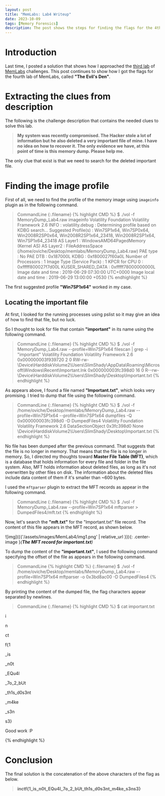 ```yaml
---
layout: post
title: "MemLabs: Lab4 Writeup"
date: 2023-10-09
tags: [Memory Forensics] 
description: The post shows the steps for finding the flags for the 4th challenge of MemLabs.
---
```


# Introduction

Last time, I posted a solution that shows how I approached the [third lab]([https://oviche.github.io/2023/10/MemLabs3/](https://oviche.github.io/2023/10/MemLabs3/)](https://oviche.github.io/2023/10/MemLabs3/)) of [MemLabs](https://github.com/stuxnet999/MemLabs/tree/master) challenges. This post continues to show how I got the flags for the fourth lab of MemLabs, called **"The Evil's Den"**.

# Extracting the clues from description

The following is the challenge description that contains the needed clues to solve this lab.
> **My system was recently compromised. The Hacker stole a lot of information but he also deleted a very important file of mine. I have no idea on how to recover it. The only evidence we have, at this point of time is this memory dump. Please help me.**

The only clue that exist is that we need to search for the deleted important file.

# Finding the image profile

First of all, we need to find the profile of the memory image using `imageinfo` plugin as in the following command.

> CommandLine 
{:.filename}
{% highlight CMD %}
$ ./vol -f MemoryDump_Lab4.raw imageinfo
Volatility Foundation Volatility Framework 2.6
INFO    : volatility.debug    : Determining profile based on KDBG search...
          Suggested Profile(s) : Win7SP1x64, Win7SP0x64, Win2008R2SP0x64, Win2008R2SP1x64_23418, Win2008R2SP1x64, Win7SP1x64_23418
                     AS Layer1 : WindowsAMD64PagedMemory (Kernel AS)
                     AS Layer2 : FileAddressSpace (/home/oviche/Desktop/memlabs/MemoryDump_Lab4.raw)
                      PAE type : No PAE
                           DTB : 0x187000L
                          KDBG : 0xf800027f60a0L
          Number of Processors : 1
     Image Type (Service Pack) : 1
                KPCR for CPU 0 : 0xfffff800027f7d00L
             KUSER_SHARED_DATA : 0xfffff78000000000L
           Image date and time : 2019-06-29 07:30:00 UTC+0000
     Image local date and time : 2019-06-29 13:00:00 +0530
{% endhighlight %}

The first suggested profile **"Win7SP1x64"** worked in my case.

## Locating the important file

At first, I looked for the running processes using pslist so it may give an idea of how to find that file, but no luck.

So I thought to look for file that contain **"important"** in its name using the following command.
> CommandLine 
{:.filename}
{% highlight CMD %}
$ ./vol -f MemoryDump_Lab4.raw --profile=Win7SP1x64 filescan | grep -i "important"
Volatility Foundation Volatility Framework 2.6
0x000000003f939720      2      0 RW-rw- \Device\HarddiskVolume2\Users\SlimShady\AppData\Roaming\Microsoft\Windows\Recent\Important.lnk
0x000000003fc398d0     16      0 R--rw- \Device\HarddiskVolume2\Users\SlimShady\Desktop\Important.txt
{% endhighlight %}

As appears above, I found a file named **"Important.txt"**, which looks very promising. I tried to dump that file using the following command.
> CommandLine 
{:.filename}
{% highlight CMD %}
$ ./vol -f /home/oviche/Desktop/memlabs/MemoryDump_Lab4.raw --profile=Win7SP1x64 --profile=Win7SP1x64 dumpfiles -Q 0x000000003fc398d0 -D DumpedFiles4
Volatility Foundation Volatility Framework 2.6
DataSectionObject 0x3fc398d0   None   \Device\HarddiskVolume2\Users\SlimShady\Desktop\Important.txt
{% endhighlight %}

No file has been dumped after the previous command. That suggests that the file is no longer in memory. That means that the file is no longer in memory. So, I directed my thoughts toward **Master File Table (MFT)**, which is a database that holds information for every file and folder in the file system. Also, MFT holds information about deleted files, as long as it's not overwritten by other files on disk. The information about the deleted files include data content of them if it's smaller than ~600 bytes.


I used the `mftparser` plugin to extract the MFT records as appear in the following command.
> CommandLine 
{:.filename}
{% highlight CMD %}
$ ./vol -f MemoryDump_Lab4.raw --profile=Win7SP1x64 mftparser > DumpedFiles4/mft.txt
{% endhighlight %}

Now, let's search the **"mft.txt"** for the "Important.txt" file record. The content of this file appears in the MFT record, as shown below.

![img]({{'/assets/images/MemLab4/img1.png' | relative_url }}){: .center-image }*(**The MFT record for important.txt**)*

To dump the content of the **"important.txt"**, I used the following command specifying the offset of the file as appears in the following command.
> CommandLine
{% highlight CMD %}
{:.filename}
$ ./vol -f /home/oviche/Desktop/memlabs/MemoryDump_Lab4.raw --profile=Win7SP1x64 mftparser -o 0x3bd8ac00  -D DumpedFiles4
{% endhighlight %}

By printing the content of the dumped file, the flag characters appear separated by newlines.
> CommandLine 
{:.filename}
{% highlight CMD %}
$ cat important.txt

i


n


ct



f{1


_is


_n0t



_EQu4l



_7o_2_bUt






_th1s_d0s3nt



_m4ke


_s3n



s3}

Good work :P

{% endhighlight %}

# Conclusion

The final solution is the concatenation of the above characters of the flag as below.
> **inctf{1_is_n0t_EQu4l_7o_2_bUt_th1s_d0s3nt_m4ke_s3ns3}**

